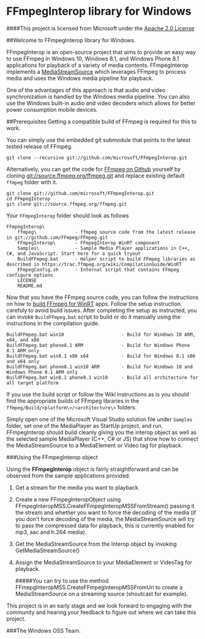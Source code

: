 # FFmpegInterop library for Windows

####This project is licensed from Microsoft under the [Apache 2.0 License](http://www.apache.org/licenses/LICENSE-2.0)

##Welcome to FFmpegInterop library for Windows.

FFmpegInterop is an open-source project that aims to provide an easy way to use FFmpeg in Windows 10, Windows 8.1, and Windows Phone 8.1 applications for playback of a variety of media contents. FFmpegInterop implements a [MediaStreamSource](https://msdn.microsoft.com/en-us/library/windows/apps/windows.media.core.mediastreamsource.aspx) which leverages FFmpeg to process media and uses the Windows media pipeline for playback.

One of the advantages of this approach is that audio and video synchronization is handled by the Windows media pipeline. You can also use the Windows built-in audio and video decoders which allows for better power consumption mobile devices.

##Prerequisites
Getting a compatible build of FFmpeg is required for this to work.

You can simply use the embedded git submodule that points to the latest tested release of FFmpeg.

	git clone --recursive git://github.com/microsoft/FFmpegInterop.git

Alternatively, you can get the code for [FFmpeg on Github](http://github.com/FFmpeg) yourself by cloning [git://source.ffmpeg.org/ffmpeg.git](git://source.ffmpeg.org/ffmpeg.git) and replace existing default `ffmpeg` folder with it.

	git clone git://github.com/microsoft/FFmpegInterop.git
	cd FFmpegInterop
	git clone git://source.ffmpeg.org/ffmpeg.git

Your `FFmpegInterop` folder should look as follows

	FFmpegInterop\
	    ffmpeg\              - ffmpeg source code from the latest release in git://github.com/FFmpeg/FFmpeg.git
	    FFmpegInterop\       - FFmpegInterop WinRT component
	    Samples\             - Sample Media Player applications in C++, C#, and JavaScript. Start here for a quick tryout
	    BuildFFmpeg.bat      - Helper script to build FFmpeg libraries as described in https://trac.ffmpeg.org/wiki/CompilationGuide/WinRT
	    FFmpegConfig.sh      - Internal script that contains FFmpeg configure options
	    LICENSE
	    README.md

Now that you have the FFmpeg source code, you can follow the instructions on how to [build FFmpeg for WinRT](https://trac.ffmpeg.org/wiki/CompilationGuide/WinRT) apps. Follow the setup instruction carefuly to avoid build issues. After completing the setup as instructed, you can invoke `BuildFFmpeg.bat` script to build or do it manually using the instructions in the compilation guide.

	BuildFFmpeg.bat win10                     - Build for Windows 10 ARM, x64, and x86
	BuildFFmpeg.bat phone8.1 ARM              - Build for Windows Phone 8.1 ARM only
	BuildFFmpeg.bat win8.1 x86 x64            - Build for Windows 8.1 x86 and x64 only
	BuildFFmpeg.bat phone8.1 win10 ARM        - Build for Windows 10 and Windows Phone 8.1 ARM only
	BuildFFmpeg.bat win8.1 phone8.1 win10     - Build all architecture for all target platform

If you use the build script or follow the Wiki instructions as is you should find the appropriate builds of FFmpeg libraries in the `ffmpeg/Build/<platform\>/<architecture\>` folders.

Simply open one of the Microsoft Visual Studio solution file under `Samples` folder, set one of the MediaPlayer as StartUp project, and run. FFmpegInterop should build cleanly giving you the interop object as well as the selected sample MediaPlayer (C++, C# or JS) that show how to connect the MediaStreamSource to a MediaElement or Video tag for playback.

###Using the FFmpegInterop object

Using the **FFmpegInterop** object is fairly straightforward and can be observed from the sample applications provided.

1. Get a stream for the media you want to playback.
2. Create a new FFmpegInteropObject using FFmpegInteropMSS.CreateFFmpegInteropMSSFromStream() passing it the stream and whether you want to force the decoding of the media (if you don't force decoding of the media, the MediaStreamSource will try to pass the compressed data for playback, this is currently enabled for mp3, aac and h.264 media).
3. Get the MediaStreamSource from the Interop object by invoking GetMediaStreamSource()
4. Assign the MediaStreamSource to your MediaElement or VideoTag for playback.

	#####You can try to use the method FFmepgInteropMSS.CreateFFmpegInteropMSSFromUri to create a MediaStreamSource on a streaming source (shoutcast for example).

This project is in an early stage and we look forward to engaging with the community and hearing your feedback to figure out where we can take this project.

###The Windows OSS Team.
